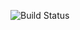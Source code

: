 


![Build Status](https://github.com/ShallowGreen123/ESP32P4/actions/workflows/esp-idf.yml/badge.svg?event=push)

